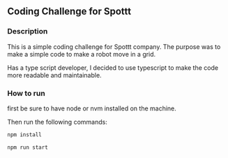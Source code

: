 ## Coding Challenge for Spottt

### Description
This is a simple coding challenge for Spottt company.
The purpose was to make a simple code to make a robot move in a grid.

Has a type script developer, I decided to use typescript to make the code more readable and maintainable.

### How to run
first be sure to have node or nvm installed on the machine.

Then run the following commands:

```bash
npm install

npm run start
```
